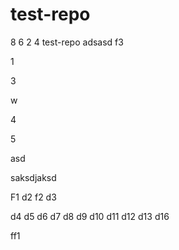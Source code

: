 # test-repo

8
6 
2
4
test-repo
adsasd
f3

1

3

w

4

5

asd

saksdjaksd


F1
d2
f2
d3

d4
d5
d6
d7
d8
d9
d10
d11
d12
d13
d16

ff1
